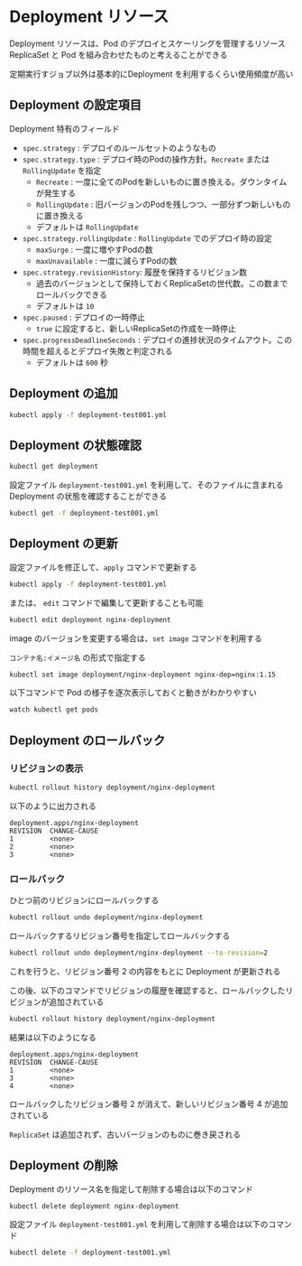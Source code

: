 # Deployment リソース

Deployment リソースは、Pod のデプロイとスケーリングを管理するリソース  
ReplicaSet と Pod を組み合わせたものと考えることができる  

定期実行すジョブ以外は基本的にDeployment を利用するくらい使用頻度が高い

## Deployment の設定項目

Deployment 特有のフィールド

- `spec.strategy` : デプロイのルールセットのようなもの
- `spec.strategy.type` : デプロイ時のPodの操作方針。`Recreate` または `RollingUpdate` を指定
  - `Recreate` : 一度に全てのPodを新しいものに置き換える。ダウンタイムが発生する
  - `RollingUpdate` : 旧バージョンのPodを残しつつ、一部分ずつ新しいものに置き換える
  - デフォルトは `RollingUpdate`
- `spec.strategy.rollingUpdate` : `RollingUpdate` でのデプロイ時の設定
  - `maxSurge` : 一度に増やすPodの数
  - `maxUnavailable` : 一度に減らすPodの数
- `spec.strategy.revisionHistory`: 履歴を保持するリビジョン数
  - 過去のバージョンとして保持しておくReplicaSetの世代数。この数までロールバックできる
  - デフォルトは `10`
- `spec.paused` : デプロイの一時停止
  - `true` に設定すると、新しいReplicaSetの作成を一時停止
- `spec.progressDeadlineSeconds` : デプロイの進捗状況のタイムアウト。この時間を超えるとデプロイ失敗と判定される
  - デフォルトは `600` 秒

## Deployment の追加

```bash
kubectl apply -f deployment-test001.yml
```

## Deployment の状態確認

```bash
kubectl get deployment
```

設定ファイル `deployment-test001.yml` を利用して、そのファイルに含まれる Deployment の状態を確認することができる

```bash
kubectl get -f deployment-test001.yml
```

## Deployment の更新

設定ファイルを修正して、`apply` コマンドで更新する

```bash
kubectl apply -f deployment-test001.yml
```

または、 `edit` コマンドで編集して更新することも可能

```bash
kubectl edit deployment nginx-deployment
```

image のバージョンを変更する場合は、`set image` コマンドを利用する  

`コンテナ名:イメージ名` の形式で指定する

```bash
kubectl set image deployment/nginx-deployment nginx-dep=nginx:1.15
```

以下コマンドで Pod の様子を逐次表示しておくと動きがわかりやすい

```bash
watch kubectl get pods
```

## Deployment のロールバック

### リビジョンの表示

```bash
kubectl rollout history deployment/nginx-deployment
```

以下のように出力される

```plaintext
deployment.apps/nginx-deployment 
REVISION  CHANGE-CAUSE
1         <none>
2         <none>
3         <none>
```

### ロールバック

ひとつ前のリビジョンにロールバックする

```bash
kubectl rollout undo deployment/nginx-deployment
```

ロールバックするリビジョン番号を指定してロールバックする

```bash
kubectl rollout undo deployment/nginx-deployment --to-revision=2
```

これを行うと、リビジョン番号 2 の内容をもとに Deployment が更新される

この後、以下のコマンドでリビジョンの履歴を確認すると、ロールバックしたリビジョンが追加されている

```bash
kubectl rollout history deployment/nginx-deployment
```

結果は以下のようになる

```plaintext
deployment.apps/nginx-deployment 
REVISION  CHANGE-CAUSE
1         <none>
3         <none>
4         <none>
```

ロールバックしたリビジョン番号 2 が消えて、新しいリビジョン番号 4 が追加されている

`ReplicaSet` は追加されず、古いバージョンのものに巻き戻される  

## Deployment の削除

Deployment のリソース名を指定して削除する場合は以下のコマンド

```bash
kubectl delete deployment nginx-deployment
```

設定ファイル `deployment-test001.yml` を利用して削除する場合は以下のコマンド

```bash
kubectl delete -f deployment-test001.yml
```
